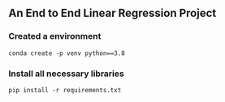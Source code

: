 ## An End to End Linear Regression Project

### Created a environment



```
conda create -p venv python==3.8
```

### Install all necessary libraries 

```
pip install -r requirements.txt
```
